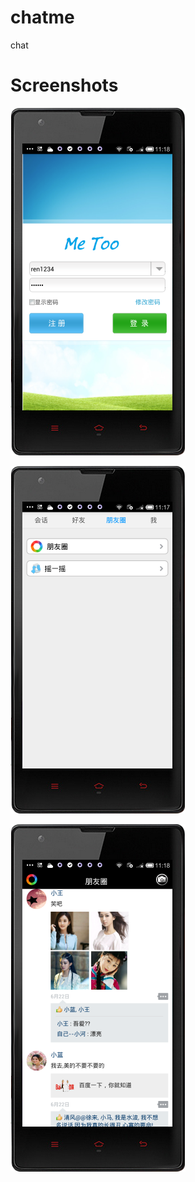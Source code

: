 # chatme
chat

# Screenshots
![image](https://github.com/rlq/image/blob/master/chatme/chat_login.png)

![image](https://github.com/rlq/image/blob/master/chatme/chat_main.png)

![image](https://github.com/rlq/image/blob/master/chatme/chat_friendcicle.png)

